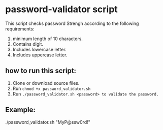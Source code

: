 # password-validator script
This script checks password Strengh according to the following requirements:
1. minimum length of 10 characters.
2. Contains digit.
3. Includes lowercase letter.
4. Includes uppercase letter.

## how to run this script:
1. Clone or download source files.
2. Run `chmod +x password_validator.sh`
3. Run `./password_validator.sh <password> to validate the password.`

## Example:
./password_validator.sh "MyP@ssw0rd!"
